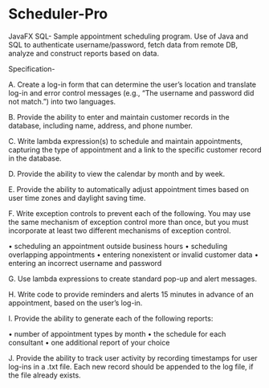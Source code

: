 # Scheduler-Pro
JavaFX SQL- Sample appointment scheduling program.
Use of Java and SQL to authenticate username/password, fetch data from remote DB, analyze and construct reports based on data.

Specification-

A.  Create a log-in form that can determine the user’s location and translate log-in and error control messages (e.g., “The username and password did not match.”) into two languages.
 
B.  Provide the ability to enter and maintain customer records in the database, including name, address, and phone number.
 
C.  Write lambda expression(s) to schedule and maintain appointments, capturing the type of appointment and a link to the specific customer record in the database.
 
D.  Provide the ability to view the calendar by month and by week.
 
E.  Provide the ability to automatically adjust appointment times based on user time zones and daylight saving time.
 
F.  Write exception controls to prevent each of the following. You may use the same mechanism of exception control more than once, but you must incorporate at least two different mechanisms of exception control.
 
•  scheduling an appointment outside business hours
•  scheduling overlapping appointments
•  entering nonexistent or invalid customer data
•  entering an incorrect username and password
 
G.  Use lambda expressions to create standard pop-up and alert messages.
 
H.  Write code to provide reminders and alerts 15 minutes in advance of an appointment, based on the user’s log-in.
 
I.   Provide the ability to generate each of the following reports:
 
•  number of appointment types by month
•  the schedule for each consultant
•  one additional report of your choice
 
J.   Provide the ability to track user activity by recording timestamps for user log-ins in a .txt file. Each new record should be appended to the log file, if the file already exists.
